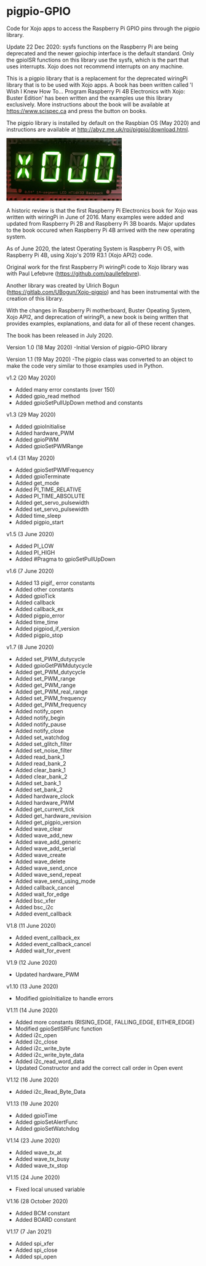 # pigpio-GPIO
Code for Xojo apps to access the Raspberry Pi GPIO pins through the pigpio library.

Update 22 Dec 2020: sysfs functions on the Raspberry Pi are being deprecated and the newer
gpiochip interface is the default standard. Only the gpioISR functions on this library 
use the sysfs, which is the part that uses interrupts. Xojo does not recommend interrupts
on any machine.

This is a pigpio library that is a replacement for the deprecated wiringPi library that
is to be used with Xojo apps. A book has been written called 'I Wish I Knew How To...
Program Raspberry Pi 4B Electronics with Xojo: Buster Edition' has been written and the 
examples use this library exclusively. More instructions about the book will be available
at https://www.scispec.ca and press the button on books.

The pigpio library is installed by default on the Raspbian OS (May 2020) and instructions 
are available at http://abyz.me.uk/rpi/pigpio/download.html.

![](https://github.com/eugenedakin/pigpio-GPIO/blob/master/WebsiteXojoImageSmall.jpg)

A historic review is that the first Raspberry Pi Electronics book for Xojo was written
with wiringPi in June of 2016. Many examples were added and updated from Raspberry Pi 2B and
Raspberry Pi 3B boards. Major updates to the book occured when Raspberry Pi 4B arrived with
the new operating system. 

As of June 2020, the latest Operating System is Raspberry Pi OS, with Raspberry Pi 4B, 
using Xojo's 2019 R3.1 (Xojo API2) code. 

Original work for the first Raspberry Pi wiringPi code to Xojo library was with Paul Lefebvre 
(https://github.com/paullefebvre). 

Another library was created by Ulrich Bogun (https://gitlab.com/UBogun/Xojo-pigpio)
and has been instrumental with the creation of this library.

With the changes in Raspberry Pi motherboard, Buster Opeating System, Xojo API2, and deprecation
of wiringPi, a new book is being written that provides examples, explanations, and 
data for all of these recent changes. 

The book has been released in July 2020. 

Version 1.0 (18 May 2020)
-Initial Version of pigpio-GPIO library

Version 1.1 (19 May 2020)
-The pigpio class was converted to an object to make the code very similar to 
those examples used in Python. 

v1.2 (20 May 2020)
- Added many error constants (over 150)
- Added gpio_read method
- Added gpioSetPullUpDown method and constants

v1.3 (29 May 2020)
- Added gpioInitialise
- Added hardware_PWM
- Added gpioPWM
- Added gpioSetPWMRange

v1.4 (31 May 2020)
- Added gpioSetPWMFrequency
- Added gpioTerminate
- Added get_mode
- Added PI_TIME_RELATIVE
- Added PI_TIME_ABSOLUTE
- Added get_servo_pulsewidth
- Added set_servo_pulsewidth
- Added time_sleep
- Added pigpio_start

v1.5 (3 June 2020)
- Added PI_LOW
- Added PI_HIGH
- Added #Pragma to gpioSetPullUpDown

v1.6 (7 June 2020)
 - Added 13 pigif_ error constants
 - Added other constants
 - Added gpioTick
 - Added callback
 - Added callback_ex
 - Added pigpio_error
 - Added time_time
 - Added pigpiod_if_version
 - Added pigpio_stop
 
 v1.7 (8 June 2020)
 - Added set_PWM_dutycycle
 - Added gpioGetPWMdutycycle
 - Added get_PWM_dutycycle
 - Added set_PWM_range
 - Added get_PWM_range
 - Added get_PWM_real_range
 - Added set_PWM_frequency
 - Added get_PWM_frequency
 - Added notify_open
 - Added notify_begin
 - Added notify_pause
 - Added notify_close
 - Added set_watchdog
 - Added set_glitch_filter
 - Added set_noise_filter
 - Added read_bank_1
 - Added read_bank_2
 - Added clear_bank_1
 - Added clear_bank_2
 - Added set_bank_1
 - Added set_bank_2
 - Added hardware_clock
 - Added hardware_PWM
 - Added get_current_tick
 - Added get_hardware_revision
 - Added get_pigpio_version
 - Added wave_clear
 - Added wave_add_new
 - Added wave_add_generic
 - Added wave_add_serial
 - Added wave_create
 - Added wave_delete
 - Added wave_send_once
 - Added wave_send_repeat
 - Added wave_send_using_mode
 - Added callback_cancel
 - Added wait_for_edge
 - Added bsc_xfer 
 - Added bsc_i2c
 - Added event_callback
 
V1.8 (11 June 2020)
 - Added event_callback_ex
 - Added event_callback_cancel
 - Added wait_for_event

V1.9 (12 June 2020)
 - Updated hardware_PWM

v1.10 (13 June 2020)
 - Modified gpioInitialize to handle errors

V1.11 (14 June 2020)
 - Added more constants (RISING_EDGE, FALLING_EDGE, EITHER_EDGE)
 - Modified gpioSetISRFunc function 
 - Added i2c_open
 - Added i2c_close
 - Added i2c_write_byte
 - Added i2c_write_byte_data
 - Added i2c_read_word_data
 - Updated Constructor and add the correct call order in Open event
 
V1.12 (16 June 2020)
 - Added i2c_Read_Byte_Data

V1.13 (19 June 2020)
 - Added gpioTime
 - Added gpioSetAlertFunc
 - Added gpioSetWatchdog

V1.14 (23 June 2020)
 - Added wave_tx_at
 - Added wave_tx_busy
 - Added wave_tx_stop

V1.15 (24 June 2020)
 - Fixed local unused variable

V1.16 (28 October 2020)
 - Added BCM constant
 - Added BOARD constant

V1.17 (7 Jan 2021)
 - Added spi_xfer
 - Added spi_close
 - Added spi_open
